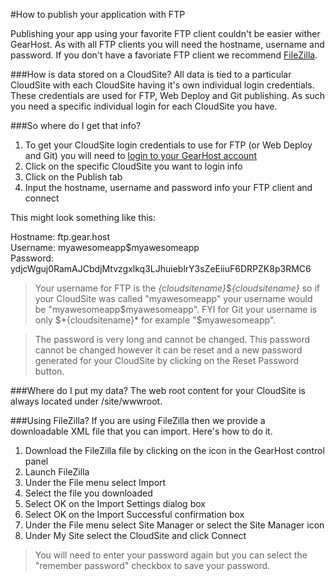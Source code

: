#How to publish your application with FTP

Publishing your app using your favorite FTP client couldn't be easier wither GearHost. As with all FTP clients you will need the hostname, username and password. If you don't have a favoriate FTP client we recommend [FileZilla][filezilla-download].

###How is data stored on a CloudSite?
All data is tied to a particular CloudSite with each CloudSite having it's own individual login credentials. These credentials are used for FTP, Web Deploy and Git publishing. As such you need a specific individual login for each CloudSite you have.

###So where do I get that info?
1. To get your CloudSite login credentials to use for FTP (or Web Deploy and Git) you will need to [login to your GearHost account][login-link]
2. Click on the specific CloudSite you want to login info
3. Click on the Publish tab
4. Input the hostname, username and password info your FTP client and connect

This might look something like this:

Hostname: ftp.gear.host  
Username: myawesomeapp\$myawesomeapp  
Password: ydjcWguj0RamAJCbdjMtvzgxlkq3LJhuieblrY3sZeEiiuF6DRPZK8p3RMC6  

>Your username for FTP is the *{cloudsitename}*\$*{cloudsitename}* so if your CloudSite was called "myawesomeapp" your username would be "myawesomeapp\$myawesomeapp". FYI for Git your username is only $*{cloudsitename}* for example "$myawesomeapp".

>The password is very long and cannot be changed. This password cannot be changed however it can be reset and a new password generated for your CloudSite by clicking on the Reset Password button.

###Where do I put my data?
The web root content for your CloudSite is always located under /site/wwwroot.

###Using FileZilla?
If you are using FileZilla then we provide a downloadable XML file that you can import. Here's how to do it.

1. Download the FileZilla file by clicking on the icon in the GearHost control panel
2. Launch FileZilla
2. Under the File menu select Import
3. Select the file you downloaded
4. Select OK on the Import Settings dialog box
5. Select OK on the Import Successful confirmation box
6. Under the File menu select Site Manager or select the Site Manager icon
7. Under My Site select the CloudSite and click Connect

> You will need to enter your password again but you can select the "remember password" checkbox to save your password.

[filezilla-download]: https://filezilla-project.org/download.php?type=client
[Login-Link]:https://my.gearhost.com/account/login
 
